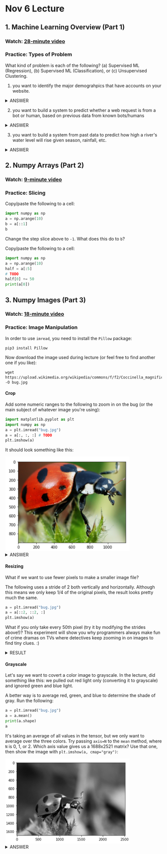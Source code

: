 # Nov 6 Lecture

## 1. Machine Learning Overview (Part 1)

### Watch: [28-minute video](https://youtu.be/hLWWbuW6aoo)

### Practice: Types of Problem

What kind of problem is each of the following?  (a) Supervised ML
(Regression), (b) Supervised ML (Classification), or (c) Unsupervised
Clustering.

1. you want to identify the major demograhpics that have accounts on your website.

<details>
    <summary>ANSWER</summary>
    <code>Unsupervised Clustering</code>
</details>

2. you want to build a system to predict whether a web request is from a bot or human, based on previous data from known bots/humans

<details>
    <summary>ANSWER</summary>
    <code>Supervised (Classification)</code>
</details>

3. you want to build a system from past data to predict how high a river's water level will rise given season, rainfall, etc.

<details>
    <summary>ANSWER</summary>
    <code>Supervised (Regression)</code>
</details>

## 2. Numpy Arrays (Part 2)

### Watch: [9-minute video](https://youtu.be/MTR3edc0jRc)

### Practice: Slicing

Copy/paste the following to a cell:

```python
import numpy as np
a = np.arange(10)
b = a[::1]
b
```

Change the step slice above to `-1`.  What does this do to `b`?

Copy/paste the following to a cell:

```python
import numpy as np
a = np.arange(10)
half = a[:5]
# TODO
half[0] += 50
print(a[0])
```

## 3. Numpy Images (Part 3)

### Watch: [18-minute video](https://youtu.be/2womzjPWoxw)

### Practice: Image Manipulation

In order to use `imread`, you need to install the `Pillow` package:

```
pip3 install Pillow
```

Now download the image used during lecture (or feel free to find another one if you like):

```
wget https://upload.wikimedia.org/wikipedia/commons/f/f2/Coccinella_magnifica01.jpg -O bug.jpg
```

#### Crop

Add some numeric ranges to the following to zoom in on the bug (or the
main subject of whatever image you're using):

```python
import matplotlib.pyplot as plt
import numpy as np
a = plt.imread("bug.jpg")
a = a[:, :, :] # TODO
plt.imshow(a)
```

It should look something like this:

<img src="crop.png" width=400>

<details>
    <summary>ANSWER</summary>
    <code>a[700:1600, 400:1600, :]</code>
</details>

#### Resizing

What if we want to use fewer pixels to make a smaller image file?

The following uses a stride of 2 both vertically and horizontally.
Although this means we only keep 1/4 of the original pixels, the
result looks pretty much the same.

```python
a = plt.imread("bug.jpg")
a = a[::2, ::2, :]
plt.imshow(a)
```

What if you only take every 50th pixel (try it by modifying the
strides above!)?  This experiment will show you why programmers always
make fun of crime dramas on TVs where detectives keep zooming in on
images to find tiny clues. :)

<details>
    <summary>RESULT</summary>
    <img src="resize.png" width=400>
</details>


#### Grayscale

Let's say we want to covert a color image to grayscale.  In the
lecture, did something like this: we pulled out red light only
(converting it to grayscale) and ignored green and blue light.

A better way is to average red, green, and blue to determine the shade
of gray.  Run the following:

```python
a = plt.imread("bug.jpg")
a = a.mean()
print(a.shape)
a
```

It's taking an average of all values in the tensor, but we only want
to average over the three colors.  Try passing `axis=N` to the `mean`
method, where `N` is 0, 1, or 2.  Which axis value gives us a
1688x2521 matrix?  Use that one, then show the image with
`plt.imshow(a, cmap="gray")`:

<img src="gray.png" width=400>

<details>
    <summary>ANSWER</summary>
    <code>a.mean(axis=2)</code>
</details>
